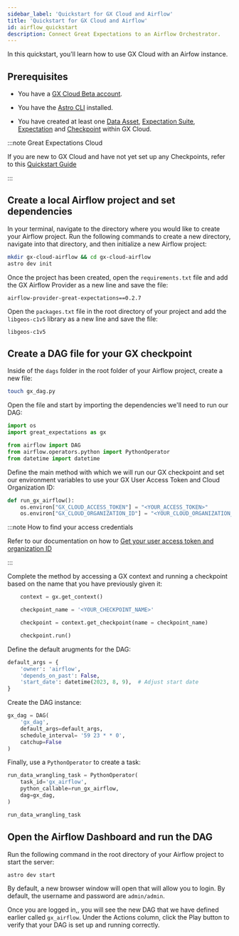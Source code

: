```yaml
---
sidebar_label: 'Quickstart for GX Cloud and Airflow'
title: 'Quickstart for GX Cloud and Airflow'
id: airflow_quickstart
description: Connect Great Expectations to an Airflow Orchestrator.
---
```


In this quickstart, you'll learn how to use GX Cloud with an Airfow instance.

## Prerequisites

- You have a [GX Cloud Beta account](https://greatexpectations.io/cloud).

- You have the [Astro CLI](https://docs.astronomer.io/astro/cli/overview) installed.

- You have created at least one [Data Asset](https://google.com), [Expectation Suite](https://google.com), [Expectation](https://google.com) and [Checkpoint](https://google.com) within GX Cloud.

:::note Great Expectations Cloud

If you are new to GX Cloud and have not yet set up any Checkpoints, refer to this [Quickstart Guide](https://google.com)

:::

## Create a local Airflow project and set dependencies

In your terminal, navigate to the directory where you would like to create your Airflow project. Run the following commands to create a new directory, navigate into that directory, and then initialize a new Airflow project:

```bash title="Terminal input"
mkdir gx-cloud-airflow && cd gx-cloud-airflow
astro dev init
```

Once the project has been created, open the `requirements.txt` file and add the GX Airflow Provider as a new line and save the file:

```
airflow-provider-great-expectations==0.2.7
```

Open the `packages.txt` file in the root directory of your project and add the `libgeos-c1v5` library as a new line and save the file:

```
libgeos-c1v5
```

## Create a DAG file for your GX checkpoint

Inside of the `dags` folder in the root folder of your Airflow project, create a new file:

```bash title="Terminal input"
touch gx_dag.py
```

Open the file and start by importing the dependencies we'll need to run our DAG:

```python
import os
import great_expectations as gx

from airflow import DAG
from airflow.operators.python import PythonOperator
from datetime import datetime
```

Define the main method with which we will run our GX checkpoint and set our environment variables to use your GX User Access Token and Cloud Organization ID:

```python
def run_gx_airflow():
    os.environ["GX_CLOUD_ACCESS_TOKEN"] = "<YOUR_ACCESS_TOKEN>"
    os.environ["GX_CLOUD_ORGANIZATION_ID"] = "<YOUR_CLOUD_ORGANIZATION_ID>"
```

:::note How to find your access credentials

Refer to our documentation on how to [Get your user access token and organization ID](/cloud/set_up_gx_cloud#get-your-user-access-token-and-organization-id)

:::

Complete the method by accessing a GX context and running a checkpoint based on the name that you have previously given it:

```python
    context = gx.get_context()

    checkpoint_name = '<YOUR_CHECKPOINT_NAME>' 

    checkpoint = context.get_checkpoint(name = checkpoint_name)

    checkpoint.run()
```

Define the default arugments for the DAG:

```python
default_args = {
    'owner': 'airflow',
    'depends_on_past': False,
    'start_date': datetime(2023, 8, 9),  # Adjust start date
}
```

Create the DAG instance:

```python
gx_dag = DAG(
    'gx_dag',  
    default_args=default_args,
    schedule_interval= '59 23 * * 0',    
    catchup=False
)
```

Finally, use a `PythonOperator` to create a task:

```python
run_data_wrangling_task = PythonOperator(
    task_id='gx_airflow',
    python_callable=run_gx_airflow,
    dag=gx_dag,
)

run_data_wrangling_task
```

## Open the Airflow Dashboard and run the DAG

Run the following command in the root directory of your Airflow project to start the server:

```bash title="Terminal input"
astro dev start
```

By default, a new browser window will open that will allow you to login. By default, the username and password are `admin/admin`.

Once you are logged in,, you will see the new DAG that we have defined earlier called `gx_airflow`. Under the Actions column, click the Play button to verify that your DAG is set up and running correctly.